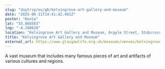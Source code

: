 ```yaml
---
slug: "daytrip/eu/gb/kelvingrove-art-gallery-and-museum"
date: "2025-06-11T14:41:42.401Z"
poster: "Keota"
lat: "55.868583"
lng: "-4.290628"
location: "Kelvingrove Art Gallery and Museum, Argyle Street, Stobcross, Kelvinhaugh, Glasgow, Glasgow City, Scotland, G3 8AG, United Kingdom"
title: "Kelvingrove Art Gallery and Museum"
external_url: https://www.glasgowlife.org.uk/museums/venues/kelvingrove-art-gallery-and-museum
---
```

A vast museum that includes many famous pieces of art and artifacts of various cultures and regions.